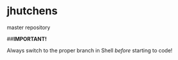 # jhutchens
master repository


##**IMPORTANT!**

Always switch to the proper branch in Shell _before_ starting to code!